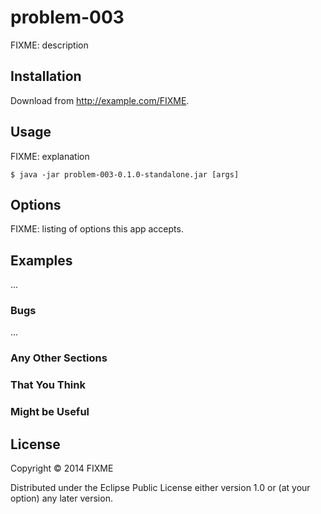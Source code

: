 # problem-003

FIXME: description

## Installation

Download from http://example.com/FIXME.

## Usage

FIXME: explanation

    $ java -jar problem-003-0.1.0-standalone.jar [args]

## Options

FIXME: listing of options this app accepts.

## Examples

...

### Bugs

...

### Any Other Sections
### That You Think
### Might be Useful

## License

Copyright © 2014 FIXME

Distributed under the Eclipse Public License either version 1.0 or (at
your option) any later version.
